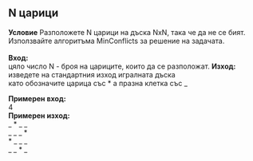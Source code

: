 ## N царици
**Условие**
Разположете N царици на дъска NxN, така че да не се бият. <br>
Използвайте алгоритъма MinConflicts за решение на задачата. 
\
\
**Вход:** <br>цяло число N - броя на цариците, които да се разположат. 
**Изход:** <br>изведете на стандартния изход игралната дъска<br>
като обозначите царица със * а празна клетка със _ 

**Примерен вход:** <br>
4<br>
**Примерен изход:**<br>
_ * _ _<br>
_ _ _ *<br>
\* _ _ _<br>
_ _ * _<br>
